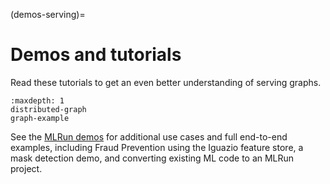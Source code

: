 (demos-serving)=
# Demos and tutorials

Read these tutorials to get an even better understanding of serving graphs.

```{toctree}
:maxdepth: 1
distributed-graph
graph-example
```

See the [MLRun demos](../tutorials/demos.md) for additional use cases and full end-to-end examples, including Fraud Prevention using 
the Iguazio feature store, a mask detection demo, and converting existing ML code to an MLRun project.
